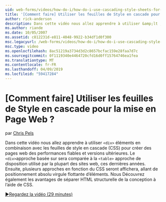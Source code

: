 ```yaml
---
uid: web-forms/videos/how-do-i/how-do-i-use-cascading-style-sheets-for-web-page-layout
title: '[Comment faire] Utiliser les feuilles de Style en cascade pour la mise en Page Web ? | Microsoft Docs'
author: rick-anderson
description: Dans cette vidéo nous allez apprendre à utiliser &amp;lt ; div&amp;gt ; les éléments en combinaison avec les feuilles de style en cascade (CSS) pour créer des performances fiables et versions ultérieures web p...
ms.author: riande
ms.date: 10/05/2007
ms.assetid: c812231d-e811-4048-9922-b34df1d0f300
msc.legacyurl: /web-forms/videos/how-do-i/how-do-i-use-cascading-style-sheets-for-web-page-layout
msc.type: video
ms.openlocfilehash: 8ac51219a3734d3d2c8657bcfac159e28faa7d7c
ms.sourcegitcommit: 0f1119340e4464720cfd16d0ff15764746ea1fea
ms.translationtype: MT
ms.contentlocale: fr-FR
ms.lasthandoff: 04/09/2019
ms.locfileid: "59417284"
---
```

# <a name="how-do-i-use-cascading-style-sheets-for-web-page-layout"></a>[Comment faire] Utiliser les feuilles de Style en cascade pour la mise en Page Web ?

par [Chris Pels](https://twitter.com/chrispels)

Dans cette vidéo nous allez apprendre à utiliser `<div>` éléments en combinaison avec les feuilles de style en cascade (CSS) pour créer des pages web des performances fiables et versions ultérieures. Le `<div>`approche basée sur sera comparée à la `<table>` approche de disposition utilisé par la plupart des sites web, ces dernières années. Ensuite, plusieurs approches en fonction du CSS seront affichera, allant de positionnement absolu virgule flottante d’éléments. Nous Découvrez également les avantages de séparer HTML structurelle de la conception à l’aide de CSS.

[&#9654;Regardez la vidéo (29 minutes)](https://channel9.msdn.com/Blogs/ASP-NET-Site-Videos/how-do-i-use-cascading-style-sheets-for-web-page-layout)
